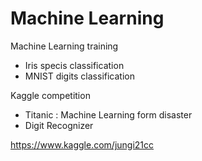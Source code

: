 # Machine Learning

Machine Learning training
  - Iris specis classification
  - MNIST digits classification
  
Kaggle competition
  - Titanic : Machine Learning form disaster
  - Digit Recognizer

https://www.kaggle.com/jungi21cc
